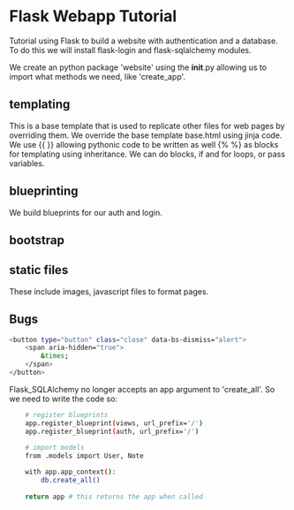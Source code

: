 # Flask Webapp Tutorial

Tutorial using Flask to build a website with authentication and a database. To do this we will install flask-login and flask-sqlalchemy modules.

We create an python package 'website' using the __init__.py allowing us to import what methods we need, like 'create_app'.

## templating

This is a base template that is used to replicate other files for web pages by overriding them.
We override the base template base.html using jinja code.  We use {{ }} allowing pythonic code to be written as well {% %} as blocks for templating using inheritance.
We can do blocks, if and for loops, or pass variables.

## blueprinting

We build blueprints for our auth and login.

## bootstrap

## static files

These include images, javascript files to format pages.

## Bugs

```bash
<button type="button" class="close" data-bs-dismiss="alert">
    <span aria-hidden="true">
        &times;
    </span>
</button>
```

Flask_SQLAlchemy no longer accepts an app argument to 'create_all'.  So we need to write the code so:

```bash
    # register blueprints
    app.register_blueprint(views, url_prefix='/')
    app.register_blueprint(auth, url_prefix='/')
    
    # import models
    from .models import User, Note

    with app.app_context():
        db.create_all()
    
    return app # this returns the app when called
```